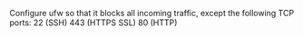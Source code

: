 Configure ufw so that it blocks all incoming traffic, except the following TCP ports:
22 (SSH)
443 (HTTPS SSL)
80 (HTTP)
